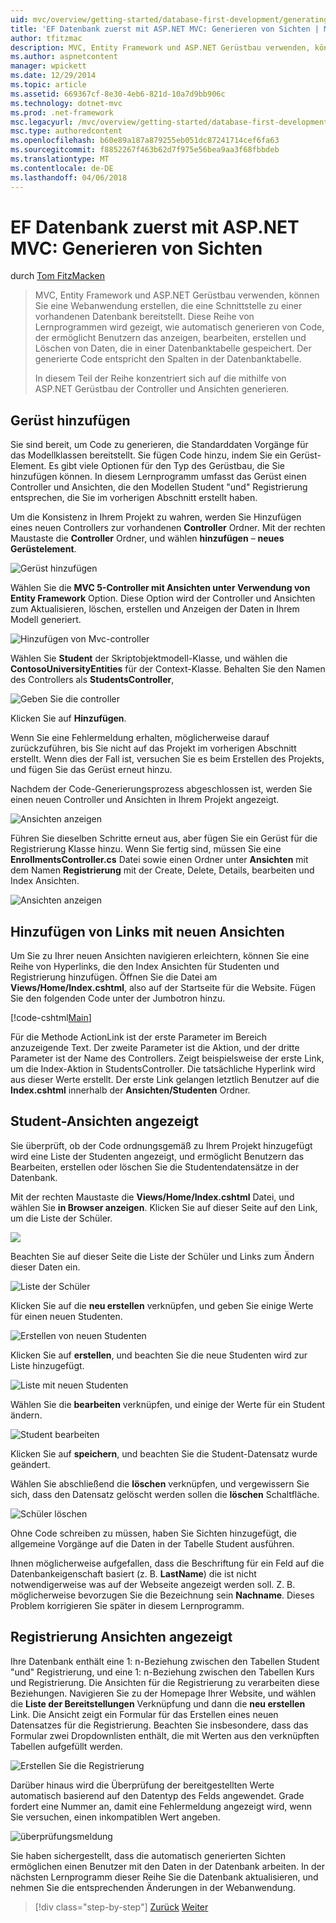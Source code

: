```yaml
---
uid: mvc/overview/getting-started/database-first-development/generating-views
title: 'EF Datenbank zuerst mit ASP.NET MVC: Generieren von Sichten | Microsoft Docs'
author: tfitzmac
description: MVC, Entity Framework und ASP.NET Gerüstbau verwenden, können Sie eine Webanwendung erstellen, die eine Schnittstelle zu einer vorhandenen Datenbank bereitstellt. Dieses Lernprogramm Seri...
ms.author: aspnetcontent
manager: wpickett
ms.date: 12/29/2014
ms.topic: article
ms.assetid: 669367cf-8e30-4eb6-821d-10a7d9bb906c
ms.technology: dotnet-mvc
ms.prod: .net-framework
msc.legacyurl: /mvc/overview/getting-started/database-first-development/generating-views
msc.type: authoredcontent
ms.openlocfilehash: b60e89a187a879255eb051dc87241714cef6fa63
ms.sourcegitcommit: f8852267f463b62d7f975e56bea9aa3f68fbbdeb
ms.translationtype: MT
ms.contentlocale: de-DE
ms.lasthandoff: 04/06/2018
---
```

<a name="ef-database-first-with-aspnet-mvc-generating-views"></a>EF Datenbank zuerst mit ASP.NET MVC: Generieren von Sichten
====================
durch [Tom FitzMacken](https://github.com/tfitzmac)

> MVC, Entity Framework und ASP.NET Gerüstbau verwenden, können Sie eine Webanwendung erstellen, die eine Schnittstelle zu einer vorhandenen Datenbank bereitstellt. Diese Reihe von Lernprogrammen wird gezeigt, wie automatisch generieren von Code, der ermöglicht Benutzern das anzeigen, bearbeiten, erstellen und Löschen von Daten, die in einer Datenbanktabelle gespeichert. Der generierte Code entspricht den Spalten in der Datenbanktabelle.
> 
> In diesem Teil der Reihe konzentriert sich auf die mithilfe von ASP.NET Gerüstbau der Controller und Ansichten generieren.


## <a name="add-scaffold"></a>Gerüst hinzufügen

Sie sind bereit, um Code zu generieren, die Standarddaten Vorgänge für das Modellklassen bereitstellt. Sie fügen Code hinzu, indem Sie ein Gerüst-Element. Es gibt viele Optionen für den Typ des Gerüstbau, die Sie hinzufügen können. In diesem Lernprogramm umfasst das Gerüst einen Controller und Ansichten, die den Modellen Student "und" Registrierung entsprechen, die Sie im vorherigen Abschnitt erstellt haben.

Um die Konsistenz in Ihrem Projekt zu wahren, werden Sie Hinzufügen eines neuen Controllers zur vorhandenen **Controller** Ordner. Mit der rechten Maustaste die **Controller** Ordner, und wählen **hinzufügen** – **neues Gerüstelement**.

![Gerüst hinzufügen](generating-views/_static/image1.png)

Wählen Sie die **MVC 5-Controller mit Ansichten unter Verwendung von Entity Framework** Option. Diese Option wird der Controller und Ansichten zum Aktualisieren, löschen, erstellen und Anzeigen der Daten in Ihrem Modell generiert.

![Hinzufügen von Mvc-controller](generating-views/_static/image2.png)

Wählen Sie **Student** der Skriptobjektmodell-Klasse, und wählen die **ContosoUniversityEntities** für der Context-Klasse. Behalten Sie den Namen des Controllers als **StudentsController**,

![Geben Sie die controller](generating-views/_static/image3.png)

Klicken Sie auf **Hinzufügen**.

Wenn Sie eine Fehlermeldung erhalten, möglicherweise darauf zurückzuführen, bis Sie nicht auf das Projekt im vorherigen Abschnitt erstellt. Wenn dies der Fall ist, versuchen Sie es beim Erstellen des Projekts, und fügen Sie das Gerüst erneut hinzu.

Nachdem der Code-Generierungsprozess abgeschlossen ist, werden Sie einen neuen Controller und Ansichten in Ihrem Projekt angezeigt.

![Ansichten anzeigen](generating-views/_static/image4.png)

Führen Sie dieselben Schritte erneut aus, aber fügen Sie ein Gerüst für die Registrierung Klasse hinzu. Wenn Sie fertig sind, müssen Sie eine **EnrollmentsController.cs** Datei sowie einen Ordner unter **Ansichten** mit dem Namen **Registrierung** mit der Create, Delete, Details, bearbeiten und Index Ansichten.

![Ansichten anzeigen](generating-views/_static/image5.png)

## <a name="add-links-to-new-views"></a>Hinzufügen von Links mit neuen Ansichten

Um Sie zu Ihrer neuen Ansichten navigieren erleichtern, können Sie eine Reihe von Hyperlinks, die den Index Ansichten für Studenten und Registrierung hinzufügen. Öffnen Sie die Datei am **Views/Home/Index.cshtml**, also auf der Startseite für die Website. Fügen Sie den folgenden Code unter der Jumbotron hinzu.

[!code-cshtml[Main](generating-views/samples/sample1.cshtml)]

Für die Methode ActionLink ist der erste Parameter im Bereich anzuzeigende Text. Der zweite Parameter ist die Aktion, und der dritte Parameter ist der Name des Controllers. Zeigt beispielsweise der erste Link, um die Index-Aktion in StudentsController. Die tatsächliche Hyperlink wird aus dieser Werte erstellt. Der erste Link gelangen letztlich Benutzer auf die **Index.cshtml** innerhalb der **Ansichten/Studenten** Ordner.

## <a name="display-student-views"></a>Student-Ansichten angezeigt

Sie überprüft, ob der Code ordnungsgemäß zu Ihrem Projekt hinzugefügt wird eine Liste der Studenten angezeigt, und ermöglicht Benutzern das Bearbeiten, erstellen oder löschen Sie die Studentendatensätze in der Datenbank.

Mit der rechten Maustaste die **Views/Home/Index.cshtml** Datei, und wählen Sie **in Browser anzeigen**. Klicken Sie auf dieser Seite auf den Link, um die Liste der Schüler.

![](generating-views/_static/image6.png)

Beachten Sie auf dieser Seite die Liste der Schüler und Links zum Ändern dieser Daten ein.

![Liste der Schüler](generating-views/_static/image7.png)

Klicken Sie auf die **neu erstellen** verknüpfen, und geben Sie einige Werte für einen neuen Studenten.

![Erstellen von neuen Studenten](generating-views/_static/image8.png)

Klicken Sie auf **erstellen**, und beachten Sie die neue Studenten wird zur Liste hinzugefügt.

![Liste mit neuen Studenten](generating-views/_static/image9.png)

Wählen Sie die **bearbeiten** verknüpfen, und einige der Werte für ein Student ändern.

![Student bearbeiten](generating-views/_static/image10.png)

Klicken Sie auf **speichern**, und beachten Sie die Student-Datensatz wurde geändert.

Wählen Sie abschließend die **löschen** verknüpfen, und vergewissern Sie sich, dass den Datensatz gelöscht werden sollen die **löschen** Schaltfläche.

![Schüler löschen](generating-views/_static/image11.png)

Ohne Code schreiben zu müssen, haben Sie Sichten hinzugefügt, die allgemeine Vorgänge auf die Daten in der Tabelle Student ausführen.

Ihnen möglicherweise aufgefallen, dass die Beschriftung für ein Feld auf die Datenbankeigenschaft basiert (z. B. **LastName**) die ist nicht notwendigerweise was auf der Webseite angezeigt werden soll. Z. B. möglicherweise bevorzugen Sie die Bezeichnung sein **Nachname**. Dieses Problem korrigieren Sie später in diesem Lernprogramm.

## <a name="display-enrollment-views"></a>Registrierung Ansichten angezeigt

Ihre Datenbank enthält eine 1: n-Beziehung zwischen den Tabellen Student "und" Registrierung, und eine 1: n-Beziehung zwischen den Tabellen Kurs und Registrierung. Die Ansichten für die Registrierung zu verarbeiten diese Beziehungen. Navigieren Sie zu der Homepage Ihrer Website, und wählen die **Liste der Bereitstellungen** Verknüpfung und dann die **neu erstellen** Link. Die Ansicht zeigt ein Formular für das Erstellen eines neuen Datensatzes für die Registrierung. Beachten Sie insbesondere, dass das Formular zwei Dropdownlisten enthält, die mit Werten aus den verknüpften Tabellen aufgefüllt werden.

![Erstellen Sie die Registrierung](generating-views/_static/image12.png)

Darüber hinaus wird die Überprüfung der bereitgestellten Werte automatisch basierend auf den Datentyp des Felds angewendet. Grade fordert eine Nummer an, damit eine Fehlermeldung angezeigt wird, wenn Sie versuchen, einen inkompatiblen Wert angeben.

![überprüfungsmeldung](generating-views/_static/image13.png)

Sie haben sichergestellt, dass die automatisch generierten Sichten ermöglichen einen Benutzer mit den Daten in der Datenbank arbeiten. In der nächsten Lernprogramm dieser Reihe Sie die Datenbank aktualisieren, und nehmen Sie die entsprechenden Änderungen in der Webanwendung.

> [!div class="step-by-step"]
> [Zurück](creating-the-web-application.md)
> [Weiter](changing-the-database.md)
